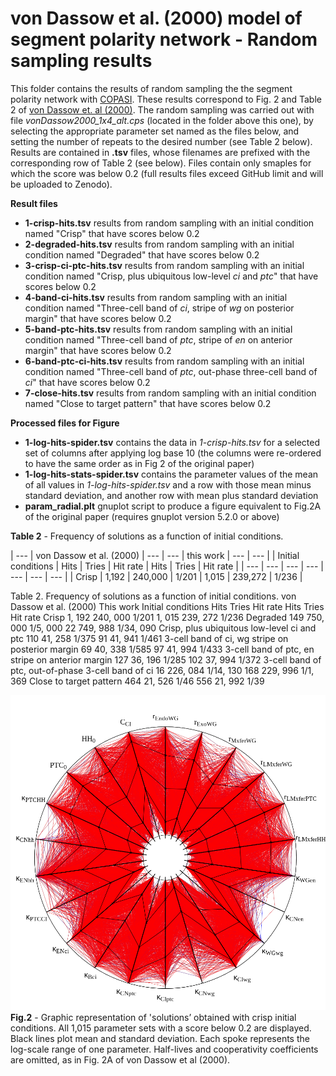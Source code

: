 # von Dassow et al. (2000) model of segment polarity network - Random sampling results

This folder contains the results of random sampling the the segment polarity network with [COPASI](https://copasi.org). These results correspond to Fig. 2 and Table 2 of [von Dassow et. al (2000)](https://doi.org/10.1038/35018085). The random sampling was carried out with file _vonDassow2000_1x4_alt.cps_ (located in the folder above this one), by selecting the appropriate parameter set named as the files below, and setting the number of repeats to the desired number (see Table 2 below). Results are contained in **.tsv** files, whose filenames are prefixed with the corresponding row of Table 2 (see below). Files contain only smaples for which the score was below 0.2 (full results files exceed GitHub limit and will be uploaded to Zenodo).

**Result files**
- **1-crisp-hits.tsv** results from random sampling with an initial condition named "Crisp" that have scores below 0.2
- **2-degraded-hits.tsv** results from random sampling with an initial condition named "Degraded" that have scores below 0.2
- **3-crisp-ci-ptc-hits.tsv** results from random sampling with an initial condition named "Crisp, plus ubiquitous low-level _ci_ and _ptc_" that have scores below 0.2
- **4-band-ci-hits.tsv** results from random sampling with an initial condition named "Three-cell band of _ci_, stripe of _wg_ on posterior margin" that have scores below 0.2
- **5-band-ptc-hits.tsv** results from random sampling with an initial condition named "Three-cell band of _ptc_, stripe of _en_ on anterior margin" that have scores below 0.2
- **6-band-ptc-ci-hits.tsv** results from random sampling with an initial condition named "Three-cell band of _ptc_, out-phase three-cell band of _ci_" that have scores below 0.2
- **7-close-hits.tsv** results from random sampling with an initial condition named "Close to target pattern" that have scores below 0.2

**Processed files for Figure**
- **1-log-hits-spider.tsv** contains the data in _1-crisp-hits.tsv_ for a selected set of columns after applying log base 10 (the columns were re-ordered to have the same order as in Fig 2 of the original paper)
- **1-log-hits-stats-spider.tsv** contains the parameter values of the mean of all values in _1-log-hits-spider.tsv_ and a row with those mean minus standard deviation, and another row with mean plus standard deviation
- **param_radial.plt** gnuplot script to produce a figure equivalent to Fig.2A of the original paper (requires gnuplot version 5.2.0 or above)

**Table 2** - Frequency of solutions as a function of initial conditions.

| --- | von Dassow et al. (2000) | --- | --- | this work | --- | --- |
| Initial conditions | Hits | Tries | Hit rate | Hits | Tries | Hit rate |
| --- | --- | --- | --- | --- | --- | --- |
| Crisp | 1,192 | 240,000 | 1/201 | 1,015 | 239,272 | 1/236 |


Table 2. Frequency of solutions as a function of initial conditions.
von Dassow et al. (2000) This work
Initial conditions Hits Tries Hit rate Hits Tries Hit rate
Crisp 1, 192 240, 000 1/201 1, 015 239, 272 1/236
Degraded 149 750, 000 1/5, 000 22 749, 988 1/34, 090
Crisp, plus ubiquitous low-level ci and
ptc
110 41, 258 1/375 91 41, 941 1/461
3-cell band of ci, wg stripe on posterior
margin
69 40, 338 1/585 97 41, 994 1/433
3-cell band of ptc, en stripe on anterior
margin
127 36, 196 1/285 102 37, 994 1/372
3-cell band of ptc, out-of-phase 3-cell
band of ci
16 226, 084 1/14, 130 168 229, 996 1/1, 369
Close to target pattern 464 21, 526 1/46 556 21, 992 1/39

![Graphic representation of 'solutions’ obtained with crisp initial conditions. All 1,015 parameter sets with a  score below 0.2 are displayed. Black lines plot mean and standard deviation. Each spoke represents the log-scale range of one parameter. Half-lives and cooperativity coefficients are omitted, as in Fig. 2A of von Dassow et al (2000).](https://github.com/pmendes/models/blob/main/vonDassow2000/Sampling/Fig2.png)
**Fig.2** - Graphic representation of 'solutions’ obtained with crisp initial conditions. All 1,015 parameter sets with a  score below 0.2 are displayed. Black lines plot mean and standard deviation. Each spoke represents the log-scale range of one parameter. Half-lives and cooperativity coefficients are omitted, as in Fig. 2A of von Dassow et al (2000).
